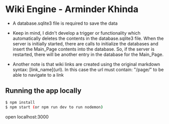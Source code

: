 # Wiki Engine - Arminder Khinda

* A database.sqlite3 file is required to save the data

* Keep in mind, I didn't develop a trigger or functionality which automatically deletes the contents in the database.sqlite3 file. When the server is initially started, there are calls to initialize the databases and insert the Main_Page contents into the database. So, if the server is restarted, there will be another entry in the database for the Main_Page.

* Another note is that wiki links are created using the original markdown syntax: \[link_name\](url). In this case the url must contain: "/page/" to be able to navigate to a link

## Running the app locally

``` bash
$ npm install
$ npm start (or npm run dev to run nodemon)
```
    
open localhost:3000

